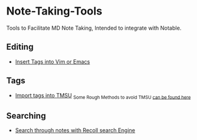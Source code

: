 # Note-Taking-Tools
Tools to Facilitate MD Note Taking, Intended to integrate with Notable.

## Editing

* [Insert Tags into Vim or Emacs](./auto-complete-tags-vim/Auto-Complete-Tags.md)

## Tags

* [Import tags into TMSU](/tags-to-TMSU/Import-Tags-to-TMSU.md) <sub> Some Rough Methods to avoid TMSU [can be found here](./Tag-Filter/Tag-Filter.md)</sub>

## Searching

* [Search through notes with Recoll search Engine](Terminal-Skim-Recoll/Terminal-Skim-Recoll.md)
